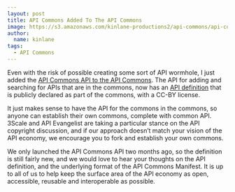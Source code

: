 ```yaml
---
layout: post
title: API Commons Added To The API Commons
image: https://s3.amazonaws.com/kinlane-productions2/api-commons/api-commons-icon.png
author:
  name: kinlane
tags:
  - API Commons
---
```

Even with the risk of possible creating some sort of API wormhole, I just added the [API Commons API to the API Commons](http://apicommons.org/apis.html). The API for adding and searching for APIs that are in the commons, now has an [API definition](http://apicommons.org/api-commons-manifest.json) that is publicly declared as part of the commons, with a CC-BY license.

It just makes sense to have the API for the commons in the commons, so anyone can establish their own commons, complete with common API. 3Scale and API Evangelist are taking a particular stance on the API copyright discussion, and if our approach doesn’t match your vision of the API economy, we encourage you to fork and establish your own commons.

We only launched the API Commons API two months ago, so the definition is still fairly new, and we would love to hear your thoughts on the API definition, and the underlying format of the API Commons Manifest. It is up to all of us to help keep the surface area of the API economy as open, accessible, reusable and interoperable as possible.
